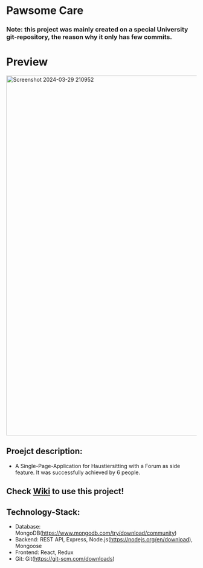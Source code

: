 # Pawsome Care
### **Note**: this project was mainly created on a special University git-repository, the reason why it only has few commits.

# Preview
<img width="951" alt="Screenshot 2024-03-29 210952" src="https://github.com/theworldisbroken/Pet-Sitting-Project/assets/155479346/2cad5c7e-7d8d-45b6-b3cd-21baa76e5ba6">

## Proejct description:
- A Single-Page-Application for Haustiersitting with a Forum as side feature. It was successfully achieved by 6 people.

## Check [Wiki](https://github.com/theworldisbroken/Pet-Sitting-Project/wiki) to use this project!

## Technology-Stack:
- Database: MongoDB(https://www.mongodb.com/try/download/community)
- Backend: REST API, Express, Node.js(https://nodejs.org/en/download), Mongoose
- Frontend: React, Redux
- Git: Git(https://git-scm.com/downloads)
